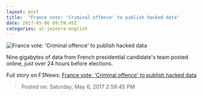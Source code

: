 ```yaml
---
layout: post
title:  "France vote: 'Criminal offence' to publish hacked data"
date: 2017-05-06 09:59:45Z
categories: al-jazeera-english
---
```


![France vote: 'Criminal offence' to publish hacked data](http://www.aljazeera.com/mritems/Images/2017/5/6/07438235e9584db69c88af2902368577_18.jpg)

Nine gigabytes of data from French presidential candidate's team posted online, just over 24 hours before elections.


Full story on F3News: [France vote: 'Criminal offence' to publish hacked data](http://www.f3nws.com/n/jkyUGF)

> Posted on: Saturday, May 6, 2017 2:59:45 PM
